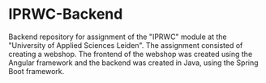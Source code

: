 # IPRWC-Backend
Backend repository for assignment of the "IPRWC" module at the "University of Applied Sciences Leiden". The assignment consisted of creating a webshop. The frontend of the webshop was created using the Angular framework and the backend was created in Java, using the Spring Boot framework.
